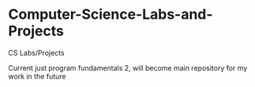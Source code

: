 # Computer-Science-Labs-and-Projects
CS Labs/Projects


Current just program fundamentals 2, will become main repository for my work in the future
